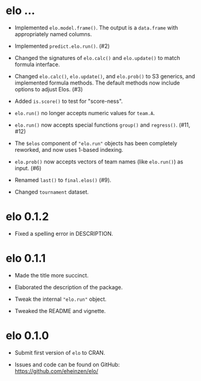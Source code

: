 # elo ...

* Implemented `elo.model.frame()`. The output is a `data.frame` with appropriately named columns.

* Implemented `predict.elo.run()`. (#2)

* Changed the signatures of `elo.calc()` and `elo.update()` to match formula interface.

* Changed `elo.calc()`, `elo.update()`, and `elo.prob()` to S3 generics, and implemented
  formula methods. The default methods now include options to adjust Elos. (#3)
  
* Added `is.score()` to test for "score-ness".

* `elo.run()` no longer accepts numeric values for `team.A`.

* `elo.run()` now accepts special functions `group()` and `regress()`. (#11, #12)

* The `$elos` component of `"elo.run"` objects has been completely reworked, and now uses 1-based indexing. 

* `elo.prob()` now accepts vectors of team names (like `elo.run()`) as input. (#6)

* Renamed `last()` to `final.elos()` (#9).

* Changed `tournament` dataset.

# elo 0.1.2

* Fixed a spelling error in DESCRIPTION.

# elo 0.1.1

* Made the title more succinct.

* Elaborated the description of the package.

* Tweak the internal `"elo.run"` object.

* Tweaked the README and vignette.

# elo 0.1.0

* Submit first version of `elo` to CRAN.

* Issues and code can be found on GitHub: https://github.com/eheinzen/elo/


